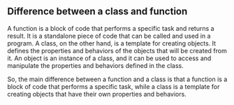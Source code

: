 ## Difference between a class and function

A function is a block of code that performs a specific task and returns a result. It is a standalone piece of code that can be called and used in a program. A class, on the other hand, is a template for creating objects. It defines the properties and behaviors of the objects that will be created from it. An object is an instance of a class, and it can be used to access and manipulate the properties and behaviors defined in the class.

So, the main difference between a function and a class is that a function is a block of code that performs a specific task, while a class is a template for creating objects that have their own properties and behaviors.